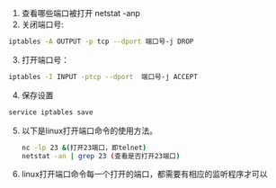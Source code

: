 1. 查看哪些端口被打开 netstat -anp
2. 关闭端口号:
``` bash
iptables -A OUTPUT -p tcp --dport 端口号-j DROP
```
3. 打开端口号：
``` bash
iptables -I INPUT -ptcp --dport  端口号-j ACCEPT
```
4. 保存设置
``` bash
service iptables save
```
5. 以下是linux打开端口命令的使用方法。
```bash
　　nc -lp 23 &(打开23端口，即telnet)
　　netstat -an | grep 23 (查看是否打开23端口)
```
6. linux打开端口命令每一个打开的端口，都需要有相应的监听程序才可以
